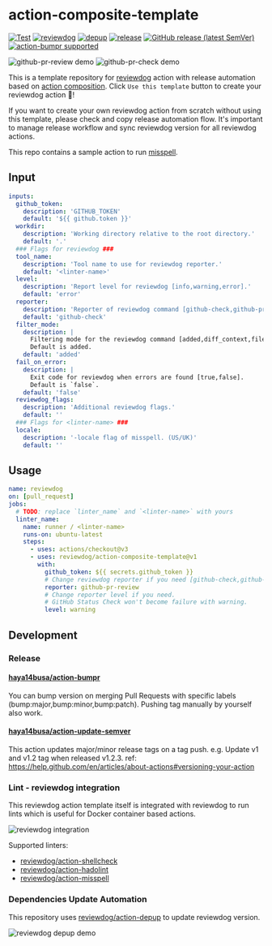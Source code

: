 # action-composite-template

<!-- TODO: replace reviewdog/action-composite-template with your repo name -->
[![Test](https://github.com/reviewdog/action-composite-template/workflows/Test/badge.svg)](https://github.com/reviewdog/action-composite-template/actions?query=workflow%3ATest)
[![reviewdog](https://github.com/reviewdog/action-composite-template/workflows/reviewdog/badge.svg)](https://github.com/reviewdog/action-composite-template/actions?query=workflow%3Areviewdog)
[![depup](https://github.com/reviewdog/action-composite-template/workflows/depup/badge.svg)](https://github.com/reviewdog/action-composite-template/actions?query=workflow%3Adepup)
[![release](https://github.com/reviewdog/action-composite-template/workflows/release/badge.svg)](https://github.com/reviewdog/action-composite-template/actions?query=workflow%3Arelease)
[![GitHub release (latest SemVer)](https://img.shields.io/github/v/release/reviewdog/action-composite-template?logo=github&sort=semver)](https://github.com/reviewdog/action-composite-template/releases)
[![action-bumpr supported](https://img.shields.io/badge/bumpr-supported-ff69b4?logo=github&link=https://github.com/haya14busa/action-bumpr)](https://github.com/haya14busa/action-bumpr)

![github-pr-review demo](https://user-images.githubusercontent.com/3797062/73162963-4b8e2b00-4132-11ea-9a3f-f9c6f624c79f.png)
![github-pr-check demo](https://user-images.githubusercontent.com/3797062/73163032-70829e00-4132-11ea-8481-f213a37db354.png)

<!-- TODO: outline your action here -->
This is a template repository for
[reviewdog](https://github.com/reviewdog/reviewdog) action with release
automation based on [action composition](https://docs.github.com/en/actions/creating-actions/creating-a-composite-action).
Click `Use this template` button to create your reviewdog action :dog:!

If you want to create your own reviewdog action from scratch without using this
template, please check and copy release automation flow.
It's important to manage release workflow and sync reviewdog version for all
reviewdog actions.

This repo contains a sample action to run [misspell](https://github.com/client9/misspell).

## Input

<!-- TODO: replace `<linter-name>` with yours -->
```yaml
inputs:
  github_token:
    description: 'GITHUB_TOKEN'
    default: '${{ github.token }}'
  workdir:
    description: 'Working directory relative to the root directory.'
    default: '.'
  ### Flags for reviewdog ###
  tool_name:
    description: 'Tool name to use for reviewdog reporter.'
    default: '<linter-name>'
  level:
    description: 'Report level for reviewdog [info,warning,error].'
    default: 'error'
  reporter:
    description: 'Reporter of reviewdog command [github-check,github-pr-review,github-pr-check].'
    default: 'github-check'
  filter_mode:
    description: |
      Filtering mode for the reviewdog command [added,diff_context,file,nofilter].
      Default is added.
    default: 'added'
  fail_on_error:
    description: |
      Exit code for reviewdog when errors are found [true,false].
      Default is `false`.
    default: 'false'
  reviewdog_flags:
    description: 'Additional reviewdog flags.'
    default: ''
  ### Flags for <linter-name> ###
  locale:
    description: '-locale flag of misspell. (US/UK)'
    default: ''
```

## Usage
<!-- TODO: replace reviewdog/action-composite-template with your repo name -->

```yaml
name: reviewdog
on: [pull_request]
jobs:
  # TODO: replace `linter_name` and `<linter-name>` with yours
  linter_name:
    name: runner / <linter-name>
    runs-on: ubuntu-latest
    steps:
      - uses: actions/checkout@v3
      - uses: reviewdog/action-composite-template@v1
        with:
          github_token: ${{ secrets.github_token }}
          # Change reviewdog reporter if you need [github-check,github-pr-review,github-pr-check].
          reporter: github-pr-review
          # Change reporter level if you need.
          # GitHub Status Check won't become failure with warning.
          level: warning
```

## Development

### Release

#### [haya14busa/action-bumpr](https://github.com/haya14busa/action-bumpr)
You can bump version on merging Pull Requests with specific labels (bump:major,bump:minor,bump:patch).
Pushing tag manually by yourself also work.

#### [haya14busa/action-update-semver](https://github.com/haya14busa/action-update-semver)

This action updates major/minor release tags on a tag push. e.g. Update v1 and v1.2 tag when released v1.2.3.
ref: https://help.github.com/en/articles/about-actions#versioning-your-action

### Lint - reviewdog integration

This reviewdog action template itself is integrated with reviewdog to run lints
which is useful for Docker container based actions.

![reviewdog integration](https://user-images.githubusercontent.com/3797062/72735107-7fbb9600-3bde-11ea-8087-12af76e7ee6f.png)

Supported linters:

- [reviewdog/action-shellcheck](https://github.com/reviewdog/action-shellcheck)
- [reviewdog/action-hadolint](https://github.com/reviewdog/action-hadolint)
- [reviewdog/action-misspell](https://github.com/reviewdog/action-misspell)

### Dependencies Update Automation
This repository uses [reviewdog/action-depup](https://github.com/reviewdog/action-depup) to update
reviewdog version.

![reviewdog depup demo](https://user-images.githubusercontent.com/3797062/73154254-170e7500-411a-11ea-8211-912e9de7c936.png)
